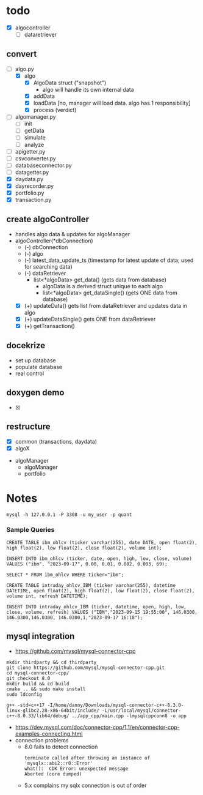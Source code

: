 # todo
- [x] algocontroller
  - [ ] dataretriever

## convert
- [ ] algo.py
  - [x] algo
    - [x] AlgoData struct ("snapshot")
      - algo will handle its own internal data
    - [x] addData
    - [x] loadData [no, manager will load data.  algo has 1 responsibility]
    - [x] process (verdict)
- [ ] algomanager.py
  - [ ] init
  - [ ] getData
  - [ ] simulate
  - [ ] analyze
- [ ] apigetter.py
- [ ] csvconverter.py
- [ ] databaseconnector.py
- [ ] datagetter.py
- [x] daydata.py
- [x] dayrecorder.py
- [x] portfolio.py
- [x] transaction.py

## create algoController
- handles algo data & updates for algoManager
- algoController(*dbConnection)
  - (-) dbConnection
  - (-) algo
  - (-) latest_data_update_ts (timestamp for latest update of data; used for searching data)
  - (-) dataRetriever
    - list<*algoData> get_data() (gets data from database)
      - algoData is a derived struct unique to each algo
      - list<*algoData> get_dataSingle() (gets ONE data from database)
   - [x] (+) updateData() gets list from dataRetriever and updates data in algo
    - [x] (+) updateDataSingle() gets ONE from dataRetriever
  - [x] (+) getTransaction()

## docekrize
- set up database
- populate database
- real control

## doxygen demo
- [x]

## restructure
- [x] common (transactions, daydata)
- [x] algoX
- algoManager
  - algoManager
  - portfolio






# Notes
```
mysql -h 127.0.0.1 -P 3308 -u my_user -p quant
```

### Sample Queries
```
CREATE TABLE ibm_ohlcv (ticker varchar(255), date DATE, open float(2), high float(2), low float(2), close float(2), volume int);

INSERT INTO ibm_ohlcv (ticker, date, open, high, low, close, volume) VALUES ("ibm", "2023-09-17", 0.00, 0.01, 0.002, 0.003, 69);

SELECT * FROM ibm_ohlcv WHERE ticker="ibm";
```

```
CREATE TABLE intraday_ohlcv_IBM (ticker varchar(255), datetime DATETIME, open float(2), high float(2), low float(2), close float(2), volume int, refresh DATETIME);

INSERT INTO intraday_ohlcv_IBM (ticker, datetime, open, high, low, close, volume, refresh) VALUES ("IBM","2023-09-15 19:55:00", 146.0300, 146.0300,146.0300, 146.0300,1,"2023-09-17 16:18");
```
## mysql integration
- https://github.com/mysql/mysql-connector-cpp
```
mkdir thirdparty && cd thirdparty
git clone https://github.com/mysql/mysql-connector-cpp.git
cd mysql-connector-cpp/
git checkout 8.0
mkdir build && cd build
cmake .. && sudo make install
sudo ldconfig
```
```
g++ -std=c++17 -I/home/danny/Downloads/mysql-connector-c++-8.3.0-linux-glibc2.28-x86-64bit/include/ -L/usr/local/mysql/connector-c++-8.0.33/lib64/debug/ ../app_cpp/main.cpp -lmysqlcppconn8 -o app
```
- https://dev.mysql.com/doc/connector-cpp/1.1/en/connector-cpp-examples-connecting.html
- connection problems 
  - 8.0 fails to detect connection
    ```
    terminate called after throwing an instance of 'mysqlx::abi2::r0::Error'
    what():  CDK Error: unexpected message
    Aborted (core dumped)
    ```
  - 5.x complains my sqlx connection is out of order 